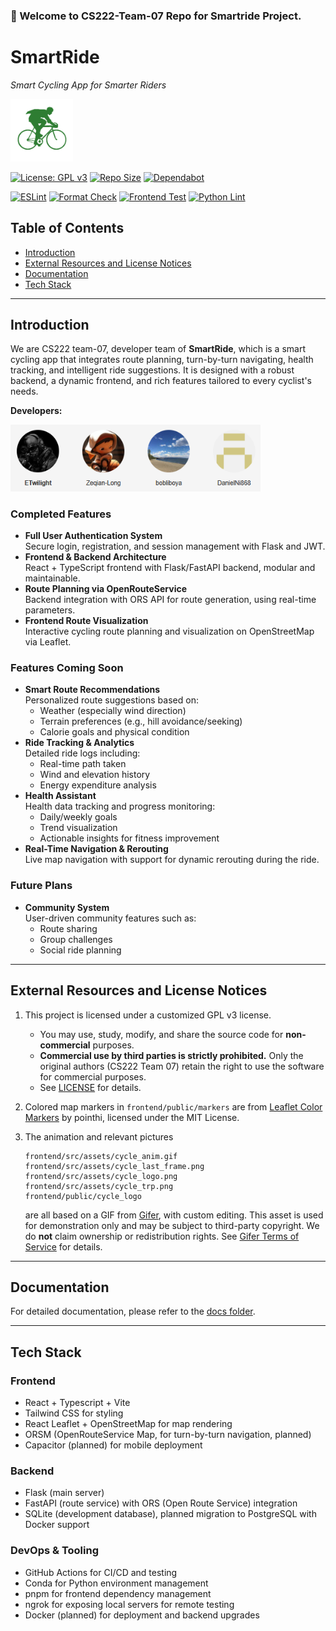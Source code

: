 ### 👋 Welcome to CS222-Team-07 Repo for Smartride Project.

<h1>SmartRide</h1>
<p><em>Smart Cycling App for Smarter Riders</em></p>
<p>
  <img src="https://raw.githubusercontent.com/CS222-UIUC/team-07-project-smartride/main/frontend/src/assets/cycle_logo.png" alt="SmartRide Logo" width="100"/>
</p>

[![License: GPL v3](https://img.shields.io/badge/License-GPL%20v3-blue.svg)](https://www.gnu.org/licenses/gpl-3.0.en.html) [![Repo Size](https://img.shields.io/github/repo-size/CS222-UIUC/team-07-project-smartride)](https://github.com/CS222-UIUC/team-07-project-smartride) [![Dependabot](https://img.shields.io/badge/dependabot-enabled-blue.svg)](https://docs.github.com/code-security/dependabot)

[![ESLint](https://github.com/CS222-UIUC/team-07-project-smartride/actions/workflows/eslint.yml/badge.svg)](https://github.com/CS222-UIUC/team-07-project-smartride/actions/workflows/eslint.yml) [![Format Check](https://github.com/CS222-UIUC/team-07-project-smartride/actions/workflows/format-check.yml/badge.svg)](https://github.com/CS222-UIUC/team-07-project-smartride/actions/workflows/format-check.yml) [![Frontend Test](https://github.com/CS222-UIUC/team-07-project-smartride/actions/workflows/frontend-test.yml/badge.svg)](https://github.com/CS222-UIUC/team-07-project-smartride/actions/workflows/frontend-test.yml) [![Python Lint](https://github.com/CS222-UIUC/team-07-project-smartride/actions/workflows/py-type-check.yml/badge.svg)](https://github.com/CS222-UIUC/team-07-project-smartride/actions/workflows/py-type-check.yml)

## Table of Contents

- [Introduction](#introduction)
- [External Resources and License Notices](#external-resources-and-license-notices)
- [Documentation](#documentation)
- [Tech Stack](#tech-stack)

---

## Introduction

We are CS222 team-07, developer team of **SmartRide**, which is a smart cycling app that integrates route planning, turn-by-turn navigating, health tracking, and intelligent ride suggestions. It is designed with a robust backend, a dynamic frontend, and rich features tailored to every cyclist's needs.

**Developers:**

<p>
  <img src="https://raw.githubusercontent.com/CS222-UIUC/team-07-project-smartride/refs/heads/main/developers.png" alt="Developers" width="400"/>
</p>

<h3>Completed Features</h3>
<ul>
  <li>
    <strong>Full User Authentication System</strong>
    <br>
    Secure login, registration, and session management with Flask and JWT.
  </li>
  <li>
    <strong>Frontend & Backend Architecture</strong>
    <br>
    React + TypeScript frontend with Flask/FastAPI backend, modular and maintainable.
  </li>
  <li>
    <strong>Route Planning via OpenRouteService</strong>
    <br>
    Backend integration with ORS API for route generation, using real-time parameters.
  </li>
  <li>
    <strong>Frontend Route Visualization</strong>
    <br>
    Interactive cycling route planning and visualization on OpenStreetMap via Leaflet.
  </li>
</ul>

<h3>Features Coming Soon</h3>
<ul>
  <li>
    <strong>Smart Route Recommendations</strong>
    <br>
    Personalized route suggestions based on:
    <ul>
      <li>Weather (especially wind direction)</li>
      <li>Terrain preferences (e.g., hill avoidance/seeking)</li>
      <li>Calorie goals and physical condition</li>
    </ul>
  </li>
  <li>
    <strong>Ride Tracking & Analytics</strong>
    <br>
    Detailed ride logs including:
    <ul>
      <li>Real-time path taken</li>
      <li>Wind and elevation history</li>
      <li>Energy expenditure analysis</li>
    </ul>
  </li>
  <li>
    <strong>Health Assistant</strong>
    <br>
    Health data tracking and progress monitoring:
    <ul>
      <li>Daily/weekly goals</li>
      <li>Trend visualization</li>
      <li>Actionable insights for fitness improvement</li>
    </ul>
  </li>
  <li>
    <strong>Real-Time Navigation & Rerouting</strong>
    <br>
    Live map navigation with support for dynamic rerouting during the ride.
  </li>
</ul>

<h3>Future Plans</h3>
<ul>
  <li>
    <strong>Community System</strong>
    <br>
    User-driven community features such as:
    <ul>
      <li>Route sharing</li>
      <li>Group challenges</li>
      <li>Social ride planning</li>
    </ul>
  </li>
</ul>

---

## External Resources and License Notices

1. This project is licensed under a customized GPL v3 license.

   - You may use, study, modify, and share the source code for **non-commercial** purposes.
   - **Commercial use by third parties is strictly prohibited.** Only the original authors (CS222 Team 07) retain the right to use the software for commercial purposes.
   - See [LICENSE](./LICENSE) for details.

2. Colored map markers in `frontend/public/markers` are from [Leaflet Color Markers](https://github.com/pointhi/leaflet-color-markers) by pointhi, licensed under the MIT License.
3. The animation and relevant pictures

   ```
   frontend/src/assets/cycle_anim.gif
   frontend/src/assets/cycle_last_frame.png
   frontend/src/assets/cycle_logo.png
   frontend/src/assets/cycle_trp.png
   frontend/public/cycle_logo
   ```

   are all based on a GIF from [Gifer](https://gifer.com/en/H3SO), with custom editing. This asset is used for demonstration only and may be subject to third-party copyright.
   We do **not** claim ownership or redistribution rights. See [Gifer Terms of Service](https://gifer.com/en/p/tos) for details.

---

## Documentation

For detailed documentation, please refer to the [docs folder](./docs/README.md).

---

## Tech Stack

### Frontend

- React + Typescript + Vite
- Tailwind CSS for styling
- React Leaflet + OpenStreetMap for map rendering
- ORSM (OpenRouteService Map, for turn-by-turn navigation, planned)
- Capacitor (planned) for mobile deployment

### Backend

- Flask (main server)
- FastAPI (route service) with ORS (Open Route Service) integration
- SQLite (development database), planned migration to PostgreSQL with Docker support

### DevOps & Tooling

- GitHub Actions for CI/CD and testing
- Conda for Python environment management
- pnpm for frontend dependency management
- ngrok for exposing local servers for remote testing
- Docker (planned) for deployment and backend upgrades
